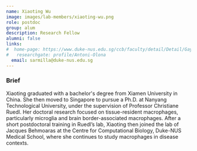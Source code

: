 ```yaml
---
name: Xiaoting Wu
image: images/lab-members/xiaoting-wu.png
role: postdoc
group: alum
description: Research Fellow
alumni: false
links:
#  home-page: https://www.duke-nus.edu.sg/ccb/faculty/detail/Detail/Gayatri
#   researchgate: profile/Antoni-Olona
  email: sarmilla@duke-nus.edu.sg
---
```

### Brief
Xiaoting graduated with a bachelor's degree from Xiamen University in China. She then moved to Singapore to pursue a Ph.D. at Nanyang Technological University, under the supervision of Professor Christiane Ruedl. Her doctoral research focused on tissue-resident macrophages, particularly microglia and brain border-associated macrophages. After a short postdoctoral training in Ruedl’s lab, Xiaoting then joined the lab of Jacques Behmoaras at the Centre for Computational Biology, Duke-NUS Medical School, where she continues to study macrophages in disease contexts.
